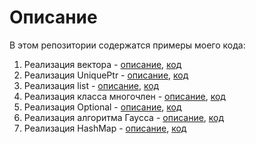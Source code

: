 # Описание

В этом репозитории содержатся примеры моего кода:
1. Реализация вектора - [описание](vector.md/), [код](vector.cpp/)
2. Реализация UniquePtr - [описание](UniquePtr.md/), [код](UniquePtr.cpp/)
3. Реализация list - [описание](List.md/), [код](List.cpp/)
4. Реализация класса многочлен - [описание](Polynomial.md/), [код](Polynomial.cpp/)
5. Реализация Optional - [описание](Optional.md/), [код](Optional.cpp/)
6. Реализация алгоритма Гаусса - [описание](Algorithm_Gauss.md/), [код](Algorithm_Gauss.cpp/)
7. Реализация HashMap - [описание](HashMap.md/), [код](HashMap.cpp/)

